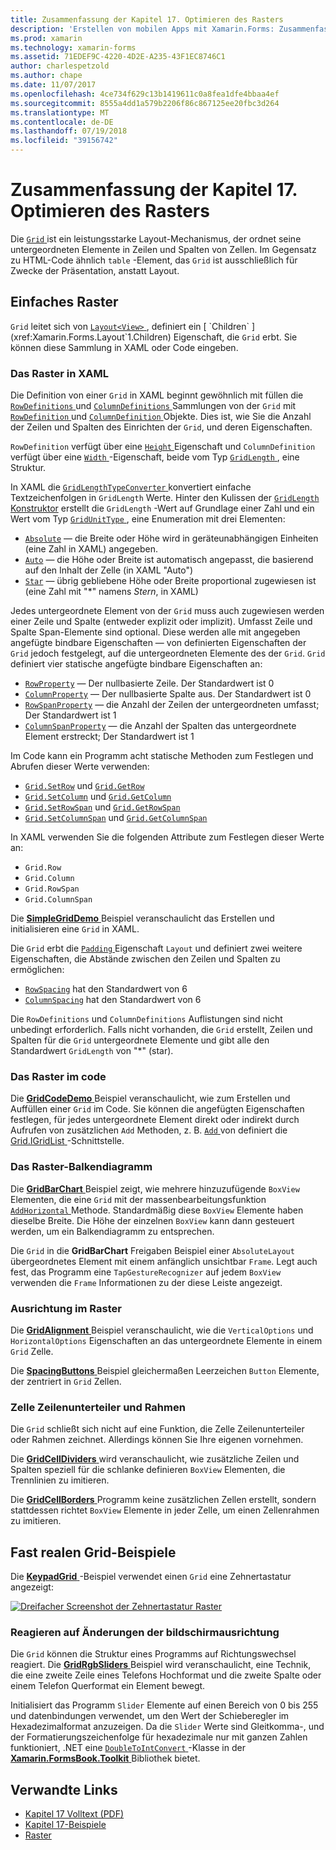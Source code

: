 ```yaml
---
title: Zusammenfassung der Kapitel 17. Optimieren des Rasters
description: 'Erstellen von mobilen Apps mit Xamarin.Forms: Zusammenfassung der Kapitel 17. Optimieren des Rasters'
ms.prod: xamarin
ms.technology: xamarin-forms
ms.assetid: 71EDEF9C-4220-4D2E-A235-43F1EC8746C1
author: charlespetzold
ms.author: chape
ms.date: 11/07/2017
ms.openlocfilehash: 4ce734f629c13b1419611c0a8fea1dfe4bbaa4ef
ms.sourcegitcommit: 8555a4dd1a579b2206f86c867125ee20fbc3d264
ms.translationtype: MT
ms.contentlocale: de-DE
ms.lasthandoff: 07/19/2018
ms.locfileid: "39156742"
---
```

# <a name="summary-of-chapter-17-mastering-the-grid"></a>Zusammenfassung der Kapitel 17. Optimieren des Rasters

Die [ `Grid` ](xref:Xamarin.Forms.Grid) ist ein leistungsstarke Layout-Mechanismus, der ordnet seine untergeordneten Elemente in Zeilen und Spalten von Zellen. Im Gegensatz zu HTML-Code ähnlich `table` -Element, das `Grid` ist ausschließlich für Zwecke der Präsentation, anstatt Layout.

## <a name="the-basic-grid"></a>Einfaches Raster

`Grid` leitet sich von [ `Layout<View>` ](xref:Xamarin.Forms.Layout`1), definiert ein [ `Children` ](xref:Xamarin.Forms.Layout`1.Children) Eigenschaft, die `Grid` erbt. Sie können diese Sammlung in XAML oder Code eingeben.

### <a name="the-grid-in-xaml"></a>Das Raster in XAML

Die Definition von einer `Grid` in XAML beginnt gewöhnlich mit füllen die [ `RowDefinitions` ](xref:Xamarin.Forms.Grid.RowDefinitions) und [ `ColumnDefinitions` ](xref:Xamarin.Forms.Grid.ColumnDefinitions) Sammlungen von der `Grid` mit [ `RowDefinition` ](xref:Xamarin.Forms.RowDefinition) und [ `ColumnDefinition` ](xref:Xamarin.Forms.ColumnDefinition) Objekte. Dies ist, wie Sie die Anzahl der Zeilen und Spalten des Einrichten der `Grid`, und deren Eigenschaften.

`RowDefinition` verfügt über eine [ `Height` ](xref:Xamarin.Forms.RowDefinition.Height) Eigenschaft und `ColumnDefinition` verfügt über eine [ `Width` ](xref:Xamarin.Forms.ColumnDefinition.Width) -Eigenschaft, beide vom Typ [ `GridLength` ](xref:Xamarin.Forms.GridLength), eine Struktur.

In XAML die [ `GridLengthTypeConverter` ](xref:Xamarin.Forms.GridLengthTypeConverter) konvertiert einfache Textzeichenfolgen in `GridLength` Werte. Hinter den Kulissen der [ `GridLength` Konstruktor](xref:Xamarin.Forms.GridLength.%23ctor(System.Double,Xamarin.Forms.GridUnitType)) erstellt die `GridLength` -Wert auf Grundlage einer Zahl und ein Wert vom Typ [ `GridUnitType` ](xref:Xamarin.Forms.GridUnitType), eine Enumeration mit drei Elementen:

- [`Absolute`](xref:Xamarin.Forms.GridUnitType.Absolute) &mdash; die Breite oder Höhe wird in geräteunabhängigen Einheiten (eine Zahl in XAML) angegeben.
- [`Auto`](xref:Xamarin.Forms.GridUnitType.Auto) &mdash; die Höhe oder Breite ist automatisch angepasst, die basierend auf den Inhalt der Zelle (in XAML "Auto")
- [`Star`](xref:Xamarin.Forms.GridUnitType.Star) &mdash; übrig gebliebene Höhe oder Breite proportional zugewiesen ist (eine Zahl mit "\*" namens *Stern*, in XAML)

Jedes untergeordnete Element von der `Grid` muss auch zugewiesen werden einer Zeile und Spalte (entweder explizit oder implizit). Umfasst Zeile und Spalte Span-Elemente sind optional. Diese werden alle mit angegeben angefügte bindbare Eigenschaften &mdash; von definierten Eigenschaften der `Grid` jedoch festgelegt, auf die untergeordneten Elemente des der `Grid`. `Grid` definiert vier statische angefügte bindbare Eigenschaften an:

- [`RowProperty`](xref:Xamarin.Forms.Grid.RowProperty) &mdash; Der nullbasierte Zeile. Der Standardwert ist 0
- [`ColumnProperty`](xref:Xamarin.Forms.Grid.ColumnProperty) &mdash; Der nullbasierte Spalte aus. Der Standardwert ist 0
- [`RowSpanProperty`](xref:Xamarin.Forms.Grid.RowSpanProperty) &mdash; die Anzahl der Zeilen der untergeordneten umfasst; Der Standardwert ist 1
- [`ColumnSpanProperty`](xref:Xamarin.Forms.Grid.ColumnSpanProperty) &mdash; die Anzahl der Spalten das untergeordnete Element erstreckt; Der Standardwert ist 1

Im Code kann ein Programm acht statische Methoden zum Festlegen und Abrufen dieser Werte verwenden:

- [`Grid.SetRow`](xref:Xamarin.Forms.Grid.SetRow(Xamarin.Forms.BindableObject,System.Int32)) und [`Grid.GetRow`](xref:Xamarin.Forms.Grid.GetRow(Xamarin.Forms.BindableObject))
- [`Grid.SetColumn`](xref:Xamarin.Forms.Grid.SetColumn(Xamarin.Forms.BindableObject,System.Int32)) und [`Grid.GetColumn`](xref:Xamarin.Forms.Grid.GetColumn(Xamarin.Forms.BindableObject))
- [`Grid.SetRowSpan`](xref:Xamarin.Forms.Grid.SetRowSpan(Xamarin.Forms.BindableObject,System.Int32)) und [`Grid.GetRowSpan`](xref:Xamarin.Forms.Grid.GetRowSpan(Xamarin.Forms.BindableObject))
- [`Grid.SetColumnSpan`](xref:Xamarin.Forms.Grid.SetColumnSpan(Xamarin.Forms.BindableObject,System.Int32)) und [`Grid.GetColumnSpan`](xref:Xamarin.Forms.Grid.GetColumnSpan(Xamarin.Forms.BindableObject))

In XAML verwenden Sie die folgenden Attribute zum Festlegen dieser Werte an:

- `Grid.Row`
- `Grid.Column`
- `Grid.RowSpan`
- `Grid.ColumnSpan`

Die [ **SimpleGridDemo** ](https://github.com/xamarin/xamarin-forms-book-samples/tree/master/Chapter17/SimpleGridDemo) Beispiel veranschaulicht das Erstellen und initialisieren eine `Grid` in XAML.

Die `Grid` erbt die [ `Padding` ](xref:Xamarin.Forms.Layout.Padding) Eigenschaft `Layout` und definiert zwei weitere Eigenschaften, die Abstände zwischen den Zeilen und Spalten zu ermöglichen:

- [`RowSpacing`](xref:Xamarin.Forms.Grid.RowSpacing) hat den Standardwert von 6
- [`ColumnSpacing`](xref:Xamarin.Forms.Grid.ColumnSpacing) hat den Standardwert von 6

Die `RowDefinitions` und `ColumnDefinitions` Auflistungen sind nicht unbedingt erforderlich. Falls nicht vorhanden, die `Grid` erstellt, Zeilen und Spalten für die `Grid` untergeordnete Elemente und gibt alle den Standardwert `GridLength` von "\*" (star).

### <a name="the-grid-in-code"></a>Das Raster im code

Die [ **GridCodeDemo** ](https://github.com/xamarin/xamarin-forms-book-samples/tree/master/Chapter17/GridCodeDemo) Beispiel veranschaulicht, wie zum Erstellen und Auffüllen einer `Grid` im Code. Sie können die angefügten Eigenschaften festlegen, für jedes untergeordnete Element direkt oder indirekt durch Aufrufen von zusätzlichen `Add` Methoden, z. B. [ `Add` ](https://developer.xamarin.com/api/member/Xamarin.Forms.Grid+IGridList%3CT%3E.Add/p/Xamarin.Forms.View/System.Int32/System.Int32/System.Int32/System.Int32/) von definiert die [Grid.IGridList<T> ](https://developer.xamarin.com/api/type/Xamarin.Forms.Grid+IGridList%3CT%3E/) -Schnittstelle.

### <a name="the-grid-bar-chart"></a>Das Raster-Balkendiagramm

Die [ **GridBarChart** ](https://github.com/xamarin/xamarin-forms-book-samples/tree/master/Chapter17/GridBarChart) Beispiel zeigt, wie mehrere hinzuzufügende `BoxView` Elementen, die eine `Grid` mit der massenbearbeitungsfunktion [ `AddHorizontal` ](https://developer.xamarin.com/api/member/Xamarin.Forms.Grid+IGridList%3CT%3E.AddHorizontal/p/System.Collections.Generic.IEnumerable%7BXamarin.Forms.View%7D/) Methode. Standardmäßig diese `BoxView` Elemente haben dieselbe Breite. Die Höhe der einzelnen `BoxView` kann dann gesteuert werden, um ein Balkendiagramm zu entsprechen.

Die `Grid` in die **GridBarChart** Freigaben Beispiel einer `AbsoluteLayout` übergeordnetes Element mit einem anfänglich unsichtbar `Frame`. Legt auch fest, das Programm eine `TapGestureRecognizer` auf jedem `BoxView` verwenden die `Frame` Informationen zu der diese Leiste angezeigt.

### <a name="alignment-in-the-grid"></a>Ausrichtung im Raster

Die [ **GridAlignment** ](https://github.com/xamarin/xamarin-forms-book-samples/tree/master/Chapter17/GridAlignment) Beispiel veranschaulicht, wie die `VerticalOptions` und `HorizontalOptions` Eigenschaften an das untergeordnete Elemente in einem `Grid` Zelle.

Die [ **SpacingButtons** ](https://github.com/xamarin/xamarin-forms-book-samples/tree/master/Chapter17/SpacingButtons) Beispiel gleichermaßen Leerzeichen `Button` Elemente, der zentriert in `Grid` Zellen.

### <a name="cell-dividers-and-borders"></a>Zelle Zeilenunterteiler und Rahmen

Die `Grid` schließt sich nicht auf eine Funktion, die Zelle Zeilenunterteiler oder Rahmen zeichnet. Allerdings können Sie Ihre eigenen vornehmen.

Die [ **GridCellDividers** ](https://github.com/xamarin/xamarin-forms-book-samples/tree/master/Chapter17/GridCellDividers) wird veranschaulicht, wie zusätzliche Zeilen und Spalten speziell für die schlanke definieren `BoxView` Elementen, die Trennlinien zu imitieren.

Die [ **GridCellBorders** ](https://github.com/xamarin/xamarin-forms-book-samples/tree/master/Chapter17/GridCellBorders) Programm keine zusätzlichen Zellen erstellt, sondern stattdessen richtet `BoxView` Elemente in jeder Zelle, um einen Zellenrahmen zu imitieren.

## <a name="almost-real-life-grid-examples"></a>Fast realen Grid-Beispiele

Die [ **KeypadGrid** ](https://github.com/xamarin/xamarin-forms-book-samples/tree/master/Chapter17/KeypadGrid) -Beispiel verwendet einen `Grid` eine Zehnertastatur angezeigt:

[![Dreifacher Screenshot der Zehnertastatur Raster](images/ch17fg12-small.png "Zehnertastatur Raster")](images/ch17fg12-large.png#lightbox "Zehnertastatur Raster")

### <a name="responding-to-orientation-changes"></a>Reagieren auf Änderungen der bildschirmausrichtung

Die `Grid` können die Struktur eines Programms auf Richtungswechsel reagiert. Die [ **GridRgbSliders** ](https://github.com/xamarin/xamarin-forms-book-samples/tree/master/Chapter17/GridRgbSliders) Beispiel wird veranschaulicht, eine Technik, die eine zweite Zeile eines Telefons Hochformat und die zweite Spalte oder einem Telefon Querformat ein Element bewegt.

Initialisiert das Programm `Slider` Elemente auf einen Bereich von 0 bis 255 und datenbindungen verwendet, um den Wert der Schieberegler im Hexadezimalformat anzuzeigen. Da die `Slider` Werte sind Gleitkomma-, und der Formatierungszeichenfolge für hexadezimale nur mit ganzen Zahlen funktioniert, .NET eine [ `DoubleToIntConvert` ](https://github.com/xamarin/xamarin-forms-book-samples/blob/master/Libraries/Xamarin.FormsBook.Toolkit/Xamarin.FormsBook.Toolkit/DoubleToIntConverter.cs) -Klasse in der [ **Xamarin.FormsBook.Toolkit** ](https://github.com/xamarin/xamarin-forms-book-samples/tree/master/Libraries/Xamarin.FormsBook.Toolkit) Bibliothek bietet.



## <a name="related-links"></a>Verwandte Links

- [Kapitel 17 Volltext (PDF)](https://download.xamarin.com/developer/xamarin-forms-book/XamarinFormsBook-Ch17-Apr2016.pdf)
- [Kapitel 17-Beispiele](https://github.com/xamarin/xamarin-forms-book-samples/tree/master/Chapter17)
- [Raster](~/xamarin-forms/user-interface/layouts/grid.md)

